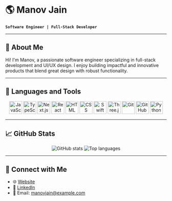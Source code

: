 # 🌎 Manov Jain

**`Software Engineer | Full-Stack Developer`**

---

## 🚀 About Me
Hi! I'm Manov, a passionate software engineer specializing in full-stack development and UI/UX design. I enjoy building impactful and innovative products that blend great design with robust functionality.

---

## 🧰 Languages and Tools
<div align="center">
  <img alt="JavaScript" width="40px" src="https://cdn.jsdelivr.net/gh/devicons/devicon/icons/javascript/javascript-original.svg" />
  <img alt="TypeScript" width="40px" src="https://cdn.jsdelivr.net/gh/devicons/devicon/icons/typescript/typescript-plain.svg" />
  <img alt="Next.js" width="40px" src="https://cdn.jsdelivr.net/gh/devicons/devicon/icons/nextjs/nextjs-original.svg" />
  <img alt="React" width="40px" src="https://cdn.jsdelivr.net/gh/devicons/devicon/icons/react/react-original.svg" />
  <img alt="HTML" width="40px" src="https://cdn.jsdelivr.net/gh/devicons/devicon/icons/html5/html5-plain.svg" />
  <img alt="CSS" width="40px" src="https://cdn.jsdelivr.net/gh/devicons/devicon/icons/css3/css3-plain.svg" />
  <img alt="Swift" width="40px" src="https://cdn.jsdelivr.net/gh/devicons/devicon/icons/swift/swift-original.svg" />
  <img alt="Three.js" width="40px" src="https://cdn.jsdelivr.net/gh/devicons/devicon/icons/threejs/threejs-original.svg" />
  <img alt="Git" width="40px" src="https://cdn.jsdelivr.net/gh/devicons/devicon/icons/git/git-original.svg" />
  <img alt="GitHub" width="40px" src="https://cdn.jsdelivr.net/gh/devicons/devicon/icons/github/github-original.svg" />
  <img alt="Python" width="40px" src="https://cdn.jsdelivr.net/gh/devicons/devicon/icons/python/python-original.svg" />
</div>

---

## 📈 GitHub Stats
<div align="center">
  <img src="https://github-readme-stats.vercel.app/api?username=manovjain&show_icons=true&theme=radical" alt="GitHub stats" />
  <img src="https://github-readme-stats.vercel.app/api/top-langs/?username=manovjain&layout=compact&theme=radical" alt="Top languages" />
</div>

---

## 🔗 Connect with Me
- 🌐 [Website](https://manovjain.com)
- 💼 [LinkedIn](https://www.linkedin.com/in/manov-jain/)
- 📧 Email: [manovjain@example.com](mailto:manovjain@example.com)
